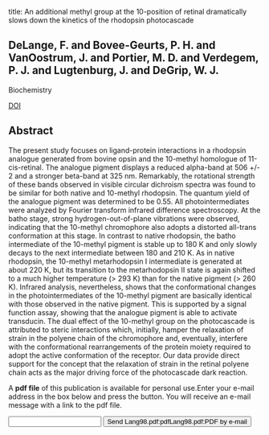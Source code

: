 title: An additional methyl group at the 10-position of retinal dramatically slows down the kinetics of the rhodopsin photocascade

## DeLange, F. and Bovee-Geurts, P. H. and VanOostrum, J. and Portier, M. D. and Verdegem, P. J. and Lugtenburg, J. and DeGrip, W. J.
Biochemistry

<a href="https://doi.org/10.1021/bi972397y">DOI</a>

## Abstract
The present study focuses on ligand-protein interactions in a rhodopsin analogue generated from bovine opsin and the 10-methyl homologue of 11-cis-retinal. The analogue pigment displays a reduced alpha-band at 506 +/- 2 and a stronger beta-band at 325 nm. Remarkably, the rotational strength of these bands observed in visible circular dichroism spectra was found to be similar for both native and 10-methyl rhodopsin. The quantum yield of the analogue pigment was determined to be 0.55. All photointermediates were analyzed by Fourier transform infrared difference spectroscopy. At the batho stage, strong hydrogen-out-of-plane vibrations were observed, indicating that the 10-methyl chromophore also adopts a distorted all-trans conformation at this stage. In contrast to native rhodopsin, the batho intermediate of the 10-methyl pigment is stable up to 180 K and only slowly decays to the next intermediate between 180 and 210 K. As in native rhodopsin, the 10-methyl metarhodopsin I intermediate is generated at about 220 K, but its transition to the metarhodopsin II state is again shifted to a much higher temperature (> 293 K) than for the native pigment (> 260 K). Infrared analysis, nevertheless, shows that the conformational changes in the photointermediates of the 10-methyl pigment are basically identical with those observed in the native pigment. This is supported by a signal function assay, showing that the analogue pigment is able to activate transducin. The dual effect of the 10-methyl group on the photocascade is attributed to steric interactions which, initially, hamper the relaxation of strain in the polyene chain of the chromophore and, eventually, interfere with the conformational rearrangements of the protein moiety required to adopt the active conformation of the receptor. Our data provide direct support for the concept that the relaxation of strain in the retinal polyene chain acts as the major driving force of the photocascade dark reaction.

A <b>pdf file</b> of this publication is available for personal use.Enter your e-mail address in the box below and press the button. You will receive an e-mail message with a link to the pdf file.
<form action="sender.php">  <input type="text" name="email">  <input type="submit" value="Send Lang98.pdf:pdfLang98.pdf:PDF by e-mail"></form>